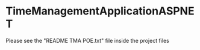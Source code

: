 # TimeManagementApplicationASPNET

Please see the "README TMA POE.txt" file inside the project files 
